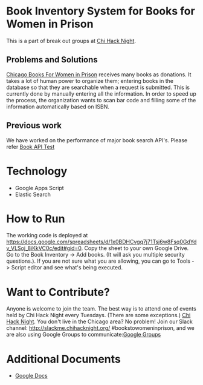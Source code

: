 # Book Inventory System for Books for Women in Prison 
This is a part of break out groups at [Chi Hack Night](https://www.chihacknight.org).

## Problems and Solutions
[Chicago Books For Women in Prison](https://chicagobwp.org/) receives many books as donations. It takes a lot of human power to organize them; entering books in the database so that they are searchable when a request is submitted. This is currently done by manually entering all the information. In order to speed up the process, the organization wants to scan bar code and filling some of the information automatically based on ISBN.

## Previous work
We have worked on the performance of major book search API's. Please refer [Book API Test](https://github.com/miekof/books)

# Technology
* Google Apps Script
* Elastic Search

# How to Run
The working code is deployed at https://docs.google.com/spreadsheets/d/1x0BDHCvgq7j71Tsj6w8Fsq0GdYdv_VLSoj_8iKkVC0c/edit#gid=0. Copy the sheet to your own Google Drive. Go to the Book Inventory -> Add books. (It will ask you multiple security questions.). If you are not sure what you are allowing, you can go to Tools -> Script editor and see what's being executed. 

# Want to Contribute?
Anyone is welcome to join the team. The best way is to attend one of events held by Chi Hack Night every Tuesdays. (There are some exceptions.) [Chi Hack Night](https://chihacknight.org/). You don't live in the Chicago area? No problem! Join our Slack channel: http://slackme.chihacknight.org/ #bookstowomeninprison, and we are also using Google Groups to communicate:[Google Groups](https://groups.google.com/forum/?hl=en#!forum/books-to-women-in-prison)

# Additional Documents
* [Google Docs](https://drive.google.com/drive/folders/1AxVB1LH9wHT8JDB4RDvq6_Hqj5evoH7L)
